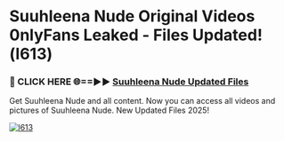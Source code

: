 # Suuhleena Nude Original Videos 0nlyFans Leaked - Files Updated! (l613)

<h3>🔴 CLICK HERE 🌐==►► <a href="https://tinyurl.com/y5r63du9" rel="nofollow">Suuhleena Nude Updated Files</a></h3>

Get Suuhleena Nude and all content. Now you can access all videos and pictures of Suuhleena Nude. New Updated Files 2025!

[![l613](https://i.imgur.com/UVo9nyh.gif)](https://tinyurl.com/y5r63du9)